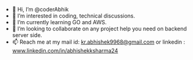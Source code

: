 - 👋 Hi, I’m @coderAbhik
- 👀 I’m interested in coding, technical discussions.
- 🌱 I’m currently learning GO and AWS.
- 💞️ I’m looking to collaborate on any project help you need on backend server side.
- 📫 Reach me at my mail id: kr.abhishek9968@gmail.com or linkedin : www.linkedin.com/in/abhishekksharma24

<!---
coderAbhik/coderAbhik is a ✨ special ✨ repository because its `README.md` (this file) appears on your GitHub profile.
You can click the Preview link to take a look at your changes.
--->
